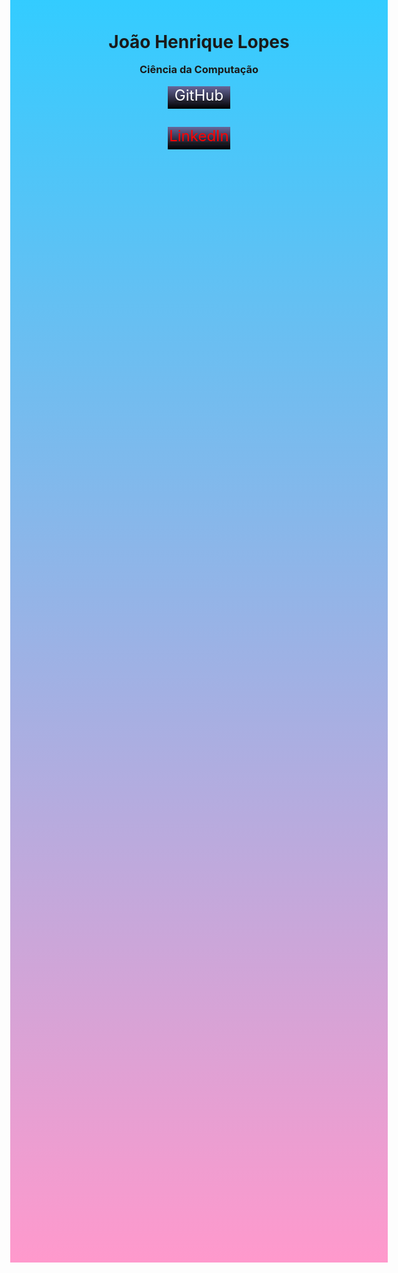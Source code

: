 
<html>
<head>
<title>João Henrique Lopes</title>
</head>


<h1 align = "center" >João Henrique Lopes</h1>
<br>
<h3 align = "center" >Ciência da Computação</h3>
<br>
  <div align = "center">

  <a href="https://github.com/jhlopes"> 
  <font size="+2" color= "white">  GitHub  

  </div>
  
  <br>
  
  <div align = "center">
    <a href="https://www.linkedin.com/in/joão-henrique-lopes/"> 
    <font size="+2" color= "red" > LinkedIn 
  </div>
  
  <style>
    
    h1 {
      margin: auto;
      width: 400px;
    }

    h3 {
      margin: auto;
      width: 400px;
    }


    body {
      height: 1920px;
      background: linear-gradient(to bottom, #33ccff 0%, #ff99cc 100%);
    }

    div {
      margin: auto;
      width: 100px;
      height: 36px;
      background: linear-gradient(to top, #000000 0%, #666699 99%);
    }

  </style>

